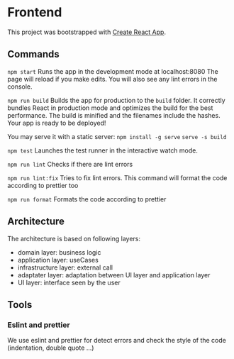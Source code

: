 # Frontend

This project was bootstrapped with [Create React App](https://github.com/facebook/create-react-app).


## Commands

`npm start`
Runs the app in the development mode at localhost:8080
The page will reload if you make edits.
You will also see any lint errors in the console.

`npm run build`
Builds the app for production to the `build` folder.
It correctly bundles React in production mode and optimizes the build for the best performance.
The build is minified and the filenames include the hashes.
Your app is ready to be deployed!

You may serve it with a static server:
`npm install -g serve`
`serve -s build`

`npm test`
Launches the test runner in the interactive watch mode.

`npm run lint`
Checks if there are lint errors

`npm run lint:fix`
Tries to fix lint errors. This command will format the code according to prettier too

`npm run format`
Formats the code according to prettier


## Architecture

The architecture is based on following layers:
- domain layer: business logic
- application layer: useCases
- infrastructure layer: external call
- adaptater layer: adaptation between UI layer and application layer
- UI layer: interface seen by the user


## Tools

### Eslint and prettier

We use eslint and prettier for detect errors and check the style of the code (indentation, double quote ...)